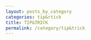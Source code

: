 ```yaml
---
layout: posts_by_category
categories: tip&rtick
title: TIP&TRICK
permalink: /category/tip&trick
---
```

